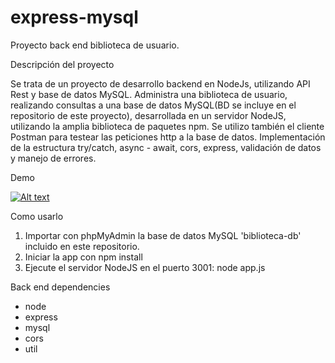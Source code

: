 # express-mysql

Proyecto back end biblioteca de usuario.

Descripción del proyecto

Se trata de un proyecto de desarrollo backend en NodeJs, utilizando API Rest y base de datos MySQL.
Administra una biblioteca de usuario, realizando consultas a una base de datos MySQL(BD se incluye en el repositorio de este proyecto), desarrollada en un servidor NodeJS, utilizando la amplia biblioteca de paquetes npm. Se utilizo también el cliente Postman para testear las peticiones http a la base de datos. Implementación de la estructura try/catch, async - await, cors, express, validación de datos y manejo de errores. 

Demo

[![Alt text](https://img.youtube.com/vi/D6pKCUq4e74/0.jpg)](https://www.youtube.com/watch?v=D6pKCUq4e74)


Como usarlo
1. Importar con phpMyAdmin la base de datos MySQL 'biblioteca-db' incluido en este repositorio. 
2. Iniciar la app con npm install
3. Ejecute el servidor NodeJS en el puerto 3001: node app.js

Back end dependencies
- node
- express
- mysql
- cors
- util
